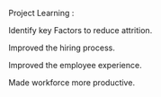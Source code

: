 Project Learning :




Identify key Factors to reduce attrition.





Improved the hiring process.




Improved the employee experience.






Made workforce more productive.

